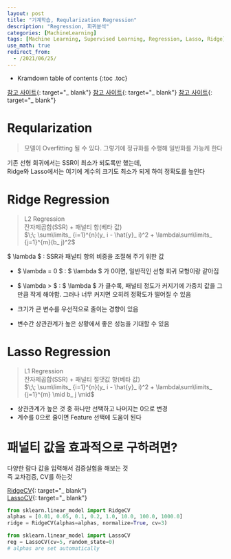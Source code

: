 ```yaml
---
layout: post
title: "기계학습, Reqularization Regression"
description: "Regression, 회귀분석"
categories: [MachineLearning]
tags: [Machine Learning, Supervised Learning, Regression, Lasso, Ridge]
use_math: true
redirect_from:
  - /2021/06/25/
---
```


* Kramdown table of contents
{:toc .toc}

[참고 사이트](https://rk1993.tistory.com/entry/Ridge-regression%EC%99%80-Lasso-regression-%EC%89%BD%EA%B2%8C-%EC%9D%B4%ED%95%B4%ED%95%98%EA%B8%B0){: target="_ blank"}
[참고 사이트](https://modern-manual.tistory.com/21){: target="_ blank"}
[참고 사이트](https://twinw.tistory.com/240){: target="_ blank"}       

# Reqularization
> 모델이 Overfitting 될 수 있다. 그렇기에 정규화를 수행해 일반화를 가능케 한다

기존 선형 회귀에서는 SSR이 최소가 되도록만 했는데,     
Ridge와 Lasso에서는 여기에 계수의 크기도 최소가 되게 하여 정확도를 높인다      


# Ridge Regression    
> L2 Regression    
> 잔자제곱합(SSR) + 패널티 항(베타 값)    
$\;\; \sum\limits_ {i=1}^{n}(y_ i - \hat{y}_ i)^2 + \lambda\sum\limits_ {j=1}^{m}(b_ j)^2$

$ \lambda $ : SSR과 패널티 항의 비중을 조절해 주기 위한 값
- $ \lambda = 0 $ : $ \lambda $ 가 0이면, 일반적인 선형 회귀 모형이랑 같아짐 
- $ \lambda > $ :  $ \lambda $ 가 클수록, 패널티 정도가 커지기에 가중치 값을 그만큼 작게 해야함. 그러나 너무 커지면 오히려 정확도가 떨어질 수 있음 

- 크기가 큰 변수를 우선적으로 줄이는 경향이 있음    
- 변수간 상관관계가 높은 상황에서 좋은 성능을 기대할 수 있음    

# Lasso Regression    
> L1 Regression    
> 잔자제곱합(SSR) + 패널티 절댓값 항(베타 값)    
$\;\; \sum\limits_ {i=1}^{n}(y_ i - \hat{y}_ i)^2 + \lambda\sum\limits_ {j=1}^{m} \mid b_ j \mid$

- 상관관계가 높은 것 중 하나만 선택하고 나머지는 0으로 변경
- 계수를 0으로 줄이면 Feature 선택에 도움이 된다

# 패널티 값을 효과적으로 구하려면?    
다양한 람다 값을 입력해서 검증실험을 해보는 것    
즉 교차검증, CV를 하는것

[RidgeCV](https://scikit-learn.org/stable/modules/generated/sklearn.linear_model.RidgeCV.html){: target="_ blank"}     
[LassoCV](https://scikit-learn.org/stable/modules/generated/sklearn.linear_model.LassoCV.html){: target="_ blank"}    

~~~ python    
from sklearn.linear_model import RidgeCV
alphas = [0.01, 0.05, 0.1, 0.2, 1.0, 10.0, 100.0, 1000.0]
ridge = RidgeCV(alphas=alphas, normalize=True, cv=3)

from sklearn.linear_model import LassoCV
reg = LassoCV(cv=5, random_state=0)
# alphas are set automatically
~~~    
